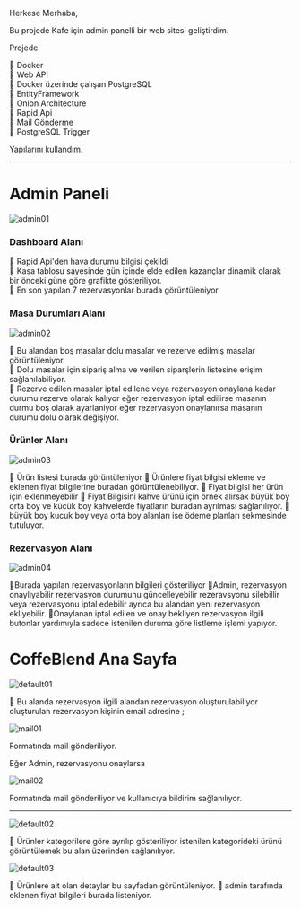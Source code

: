 Herkese Merhaba,

Bu projede Kafe için admin panelli bir web sitesi geliştirdim.

Projede

🚀 Docker <br>
🚀 Web API  <br>
🚀 Docker üzerinde çalışan PostgreSQL  <br>
🚀 EntityFramework  <br>
🚀 Onion Architecture  <br>
🚀 Rapid Api <br> 
🚀 Mail Gönderme  <br> 
🚀 PostgreSQL Trigger

Yapılarını kullandım.
<hr>

<h1>Admin Paneli</h1>

![admin01](https://github.com/user-attachments/assets/524c1217-8ccf-4c91-99b4-3398ae911003)

<h3>Dashboard Alanı</h3>

🚀 Rapid Api'den hava durumu bilgisi çekildi <br>
🚀 Kasa tablosu sayesinde gün içinde elde edilen kazançlar dinamik olarak bir önceki güne göre grafikte gösteriliyor.<br>
🚀 En son yapılan 7 rezervasyonlar burada görüntüleniyor<br>

<h3>Masa Durumları Alanı</h3>

 ![admin02](https://github.com/user-attachments/assets/636720a8-36ed-42fc-afb8-c9f388dccbc1)

🚀 Bu alandan boş masalar dolu masalar ve rezerve edilmiş masalar görüntüleniyor.<br>
🚀 Dolu masalar için sipariş alma ve verilen siparşlerin listesine erişim sağlanılabiliyor.<br>
🚀 Rezerve edilen masalar iptal edilene veya rezervasyon onaylana kadar durumu rezerve olarak kalıyor eğer rezervasyon iptal edilirse masanın durmu boş olarak ayarlaniyor eğer rezervasyon onaylanırsa masanın durumu dolu olarak değişiyor.<br>

 <h3>Ürünler Alanı</h3>
 
![admin03](https://github.com/user-attachments/assets/1f7c4d48-a823-4785-9ebb-c06836c91737)

🚀 Ürün listesi burada görüntüleniyor
🚀 Ürünlere fiyat bilgisi ekleme ve eklenen fiyat bilgilerine buradan görüntülenebiliyor.
🚀 Fiyat bilgisi her ürün için eklenmeyebilir
🚀 Fiyat Bilgisini kahve ürünü için örnek alırsak büyük boy orta boy ve kücük boy kahvelerde fiyatların buradan ayrılması sağlanılıyor.
🚀 büyük boy kucuk boy veya orta boy alanları ise ödeme planları sekmesinde tutuluyor.

 <h3>Rezervasyon Alanı</h3>
 
 ![admin04](https://github.com/user-attachments/assets/9e0eea8c-914f-4759-a9f5-fb3e08397115)

 🚀Burada yapılan rezervasyonların bilgileri gösteriliyor
 🚀Admin, rezervasyon onaylıyabilir rezervasyon durumunu güncelleyebilir rezeravsyonu silebillir veya rezervasyonu iptal edebilir ayrıca bu alandan yeni rezervasyon ekliyebilir.
 🚀Onaylanan iptal edilen ve onay bekliyen rezervasyon ilgili butonlar yardımıyla sadece istenilen duruma göre listleme işlemi yapıyor.

 <h1>CoffeBlend Ana Sayfa</h1>
 
![default01](https://github.com/user-attachments/assets/ac21dde5-c3ba-4e50-9493-d6cff3498c45)

🚀 Bu alanda rezervasyon ilgili alandan rezervasyon oluşturulabiliyor oluşturulan rezervasyon kişinin email adresine ; 

![mail01](https://github.com/user-attachments/assets/60359013-9c54-4fd3-92c9-78dbab37b942)

Formatında mail gönderiliyor.

Eğer Admin, rezervasyonu onaylarsa 

![mail02](https://github.com/user-attachments/assets/223c2d85-91c9-42f6-acde-df1df66dff23)

Formatında mail gönderiliyor ve kullanıcıya bildirim sağlanılıyor.

<hr>

![default02](https://github.com/user-attachments/assets/b8e8d17a-1852-465b-bfc7-c4303d9a5716)

🚀 Ürünler kategorilere göre ayrılıp gösteriliyor istenilen kategorideki ürünü görüntülemek bu alan üzerinden sağlanılıyor.

![default03](https://github.com/user-attachments/assets/12043677-0c85-41de-862e-db6da28cb8c2)

🚀 Ürünlere ait olan detaylar bu sayfadan görüntüleniyor.
🚀 admin tarafında eklenen fiyat bilgileri burada listeniyor.




